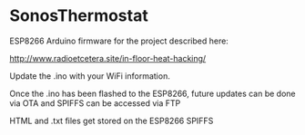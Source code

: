 # SonosThermostat

ESP8266 Arduino firmware for the project described here:

http://www.radioetcetera.site/in-floor-heat-hacking/

Update the .ino with your WiFi information.

Once the .ino has been flashed to the ESP8266, future updates can be done via OTA and SPIFFS can be accessed via FTP

HTML and .txt files get stored on the ESP8266 SPIFFS
